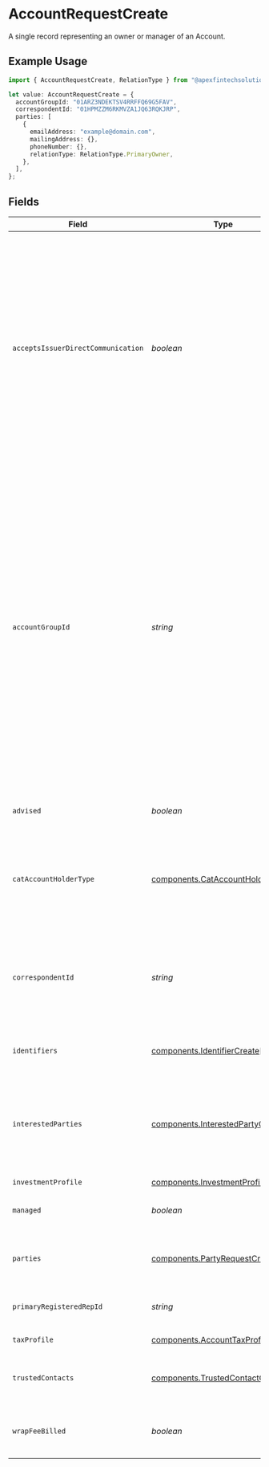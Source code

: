 # AccountRequestCreate

A single record representing an owner or manager of an Account.

## Example Usage

```typescript
import { AccountRequestCreate, RelationType } from "@apexfintechsolutions/ascend-sdk/models/components";

let value: AccountRequestCreate = {
  accountGroupId: "01ARZ3NDEKTSV4RRFFQ69G5FAV",
  correspondentId: "01HPMZZM6RKMVZA1JQ63RQKJRP",
  parties: [
    {
      emailAddress: "example@domain.com",
      mailingAddress: {},
      phoneNumber: {},
      relationType: RelationType.PrimaryOwner,
    },
  ],
};
```

## Fields

| Field                                                                                                                                                                                                                                                                                                                                                                                                     | Type                                                                                                                                                                                                                                                                                                                                                                                                      | Required                                                                                                                                                                                                                                                                                                                                                                                                  | Description                                                                                                                                                                                                                                                                                                                                                                                               | Example                                                                                                                                                                                                                                                                                                                                                                                                   |
| --------------------------------------------------------------------------------------------------------------------------------------------------------------------------------------------------------------------------------------------------------------------------------------------------------------------------------------------------------------------------------------------------------- | --------------------------------------------------------------------------------------------------------------------------------------------------------------------------------------------------------------------------------------------------------------------------------------------------------------------------------------------------------------------------------------------------------- | --------------------------------------------------------------------------------------------------------------------------------------------------------------------------------------------------------------------------------------------------------------------------------------------------------------------------------------------------------------------------------------------------------- | --------------------------------------------------------------------------------------------------------------------------------------------------------------------------------------------------------------------------------------------------------------------------------------------------------------------------------------------------------------------------------------------------------- | --------------------------------------------------------------------------------------------------------------------------------------------------------------------------------------------------------------------------------------------------------------------------------------------------------------------------------------------------------------------------------------------------------- |
| `acceptsIssuerDirectCommunication`                                                                                                                                                                                                                                                                                                                                                                        | *boolean*                                                                                                                                                                                                                                                                                                                                                                                                 | :heavy_minus_sign:                                                                                                                                                                                                                                                                                                                                                                                        | Indicates if the issuer of a security held by the account is permitted to communicate directly with the shareholder versus through the brokerage firm; This can include sending proxy statements, annual reports, and other important information directly to the shareholder's address on file with the brokerage firm                                                                                   | false                                                                                                                                                                                                                                                                                                                                                                                                     |
| `accountGroupId`                                                                                                                                                                                                                                                                                                                                                                                          | *string*                                                                                                                                                                                                                                                                                                                                                                                                  | :heavy_check_mark:                                                                                                                                                                                                                                                                                                                                                                                        | An Account Group is a way of segmenting accounts within a Correspondent; It is up to the client to define what these groups are and AFS Operations is responsible for configuring them; If the client requests additional groups/codes, they can be added; Examples of Account Groups could hypothetically include HNW (High Net Worth), GOLD (Gold Status Customer), and NWC (Northwest Branch Customer) | 01ARZ3NDEKTSV4RRFFQ69G5FAV                                                                                                                                                                                                                                                                                                                                                                                |
| `advised`                                                                                                                                                                                                                                                                                                                                                                                                 | *boolean*                                                                                                                                                                                                                                                                                                                                                                                                 | :heavy_minus_sign:                                                                                                                                                                                                                                                                                                                                                                                        | A boolean to indicate if an account is advised                                                                                                                                                                                                                                                                                                                                                            | true                                                                                                                                                                                                                                                                                                                                                                                                      |
| `catAccountHolderType`                                                                                                                                                                                                                                                                                                                                                                                    | [components.CatAccountHolderType](../../models/components/cataccountholdertype.md)                                                                                                                                                                                                                                                                                                                        | :heavy_minus_sign:                                                                                                                                                                                                                                                                                                                                                                                        | The FINRA CAT classification for the Account Holder; Is set automatically based on attributes of the owners and account type                                                                                                                                                                                                                                                                              | I_INDIVIDUAL                                                                                                                                                                                                                                                                                                                                                                                              |
| `correspondentId`                                                                                                                                                                                                                                                                                                                                                                                         | *string*                                                                                                                                                                                                                                                                                                                                                                                                  | :heavy_check_mark:                                                                                                                                                                                                                                                                                                                                                                                        | A unique identifier referencing a Correspondent; A Client may have several operating Correspondents within its purview.                                                                                                                                                                                                                                                                                   | 01HPMZZM6RKMVZA1JQ63RQKJRP                                                                                                                                                                                                                                                                                                                                                                                |
| `identifiers`                                                                                                                                                                                                                                                                                                                                                                                             | [components.IdentifierCreate](../../models/components/identifiercreate.md)[]                                                                                                                                                                                                                                                                                                                              | :heavy_minus_sign:                                                                                                                                                                                                                                                                                                                                                                                        | A list of identifiers associated with the account                                                                                                                                                                                                                                                                                                                                                         |                                                                                                                                                                                                                                                                                                                                                                                                           |
| `interestedParties`                                                                                                                                                                                                                                                                                                                                                                                       | [components.InterestedPartyCreate](../../models/components/interestedpartycreate.md)[]                                                                                                                                                                                                                                                                                                                    | :heavy_minus_sign:                                                                                                                                                                                                                                                                                                                                                                                        | A list of natural persons indicated to receive selected account documents such as account statements                                                                                                                                                                                                                                                                                                      |                                                                                                                                                                                                                                                                                                                                                                                                           |
| `investmentProfile`                                                                                                                                                                                                                                                                                                                                                                                       | [components.InvestmentProfileCreate](../../models/components/investmentprofilecreate.md)                                                                                                                                                                                                                                                                                                                  | :heavy_minus_sign:                                                                                                                                                                                                                                                                                                                                                                                        | Investor profile.                                                                                                                                                                                                                                                                                                                                                                                         |                                                                                                                                                                                                                                                                                                                                                                                                           |
| `managed`                                                                                                                                                                                                                                                                                                                                                                                                 | *boolean*                                                                                                                                                                                                                                                                                                                                                                                                 | :heavy_minus_sign:                                                                                                                                                                                                                                                                                                                                                                                        | A boolean to indicate if an account is managed                                                                                                                                                                                                                                                                                                                                                            | true                                                                                                                                                                                                                                                                                                                                                                                                      |
| `parties`                                                                                                                                                                                                                                                                                                                                                                                                 | [components.PartyRequestCreate](../../models/components/partyrequestcreate.md)[]                                                                                                                                                                                                                                                                                                                          | :heavy_check_mark:                                                                                                                                                                                                                                                                                                                                                                                        | Parties associated with the account (e.g. custodian).                                                                                                                                                                                                                                                                                                                                                     |                                                                                                                                                                                                                                                                                                                                                                                                           |
| `primaryRegisteredRepId`                                                                                                                                                                                                                                                                                                                                                                                  | *string*                                                                                                                                                                                                                                                                                                                                                                                                  | :heavy_minus_sign:                                                                                                                                                                                                                                                                                                                                                                                        | The primary registered representative for the account                                                                                                                                                                                                                                                                                                                                                     | 01HB7N66WW02WG3B6B9W29K0HF                                                                                                                                                                                                                                                                                                                                                                                |
| `taxProfile`                                                                                                                                                                                                                                                                                                                                                                                              | [components.AccountTaxProfileCreate](../../models/components/accounttaxprofilecreate.md)                                                                                                                                                                                                                                                                                                                  | :heavy_minus_sign:                                                                                                                                                                                                                                                                                                                                                                                        | The account tax profile.                                                                                                                                                                                                                                                                                                                                                                                  |                                                                                                                                                                                                                                                                                                                                                                                                           |
| `trustedContacts`                                                                                                                                                                                                                                                                                                                                                                                         | [components.TrustedContactCreate](../../models/components/trustedcontactcreate.md)[]                                                                                                                                                                                                                                                                                                                      | :heavy_minus_sign:                                                                                                                                                                                                                                                                                                                                                                                        | A list of persons designated to verify the well being of the account holder.                                                                                                                                                                                                                                                                                                                              |                                                                                                                                                                                                                                                                                                                                                                                                           |
| `wrapFeeBilled`                                                                                                                                                                                                                                                                                                                                                                                           | *boolean*                                                                                                                                                                                                                                                                                                                                                                                                 | :heavy_minus_sign:                                                                                                                                                                                                                                                                                                                                                                                        | A boolean to indicate if an account is a wrap brokerage account                                                                                                                                                                                                                                                                                                                                           | true                                                                                                                                                                                                                                                                                                                                                                                                      |
